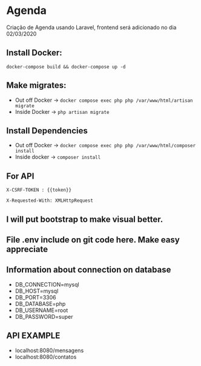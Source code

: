# Agenda 
Criação de Agenda usando Laravel, frontend será adicionado no dia 02/03/2020

## Install Docker:
 
    docker-compose build && docker-compose up -d

## Make migrates:
 - Out off Docker -> `docker compose exec php php /var/www/html/artisan migrate`
 - Inside Docker -> `php artisan migrate`

## Install Dependencies
 - Out off Docker -> `docker compose exec php php /var/www/html/composer install`
 - Inside docker -> `composer install`

## For API

`X-CSRF-TOKEN : {{token}}`

    X-Requested-With: XMLHttpRequest
    


## I will put bootstrap to make visual better.


## File .env include on git code here. Make easy appreciate

## Information about connection on database

 - DB_CONNECTION=mysql
 - DB_HOST=mysql
 - DB_PORT=3306
 - DB_DATABASE=php
 - DB_USERNAME=root
 - DB_PASSWORD=super
 
 
 ## API EXAMPLE
 - localhost:8080/mensagens
 - localhost:8080/contatos


